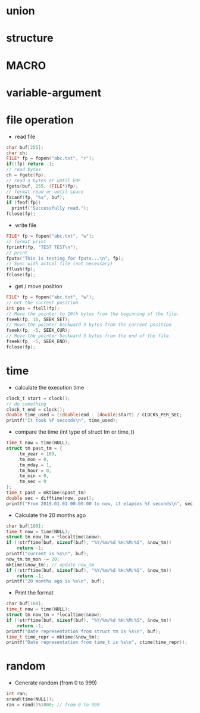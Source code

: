 # union

# structure

# MACRO

# variable-argument

# file operation
* read file
```c
char buf[255];
char ch;
FILE* fp = fopen("abc.txt", "r");
if(!fp) return -1;
// read bytes
ch = fgetc(fp);
// read n bytes or until EOF
fgets(buf, 255, (FILE*)fp);
// format read or until space
fscanf(fp, "%s", buf);
if (feof(fp))
  printf("Successfully read.");
fclose(fp);
```
* write file
```c
FILE* fp = fopen("abc.txt", "w");
// format print
fprintf(fp, "TEST TEST\n");
// print
fputs("This is testing for fputs...\n", fp);
// Sync with actual file (not necessary)
fflush(fp);
fclose(fp);
```
* get / move position
```c
FILE* fp = fopen("abc.txt", "w");
// Get the current position
int pos = ftell(fp);
// Move the pointer to 10th bytes from the beginning of the file.
fseek(fp, 10, SEEK_SET);
// Move the pointer backward 5 bytes from the current position
fseek(fp, -5, SEEK_CUR);
// Move the pointer backward 5 bytes from the end of the file.
fseek(fp, -5, SEEK_END);
fclose(fp);
```

# time
* calculate the execution time
```c
clock_t start = clock();
// do something
clock_t end = clock();
double time_used = ((double)end - (double)start) / CLOCKS_PER_SEC;
printf("It took %f seconds\n", time_used);
```
* compare the time (int type of struct tm or time_t)
```c
time_t now = time(NULL);
struct tm past_tm = {
    .tm_year = 109,
    .tm_mon = 0,
    .tm_mday = 1,
    .tm_hour = 0,
    .tm_min = 0,
    .tm_sec = 0
};
time_t past = mktime(&past_tm)
double sec = difftime(now, past);
printf("From 2019.01.01 00:00:00 to now, it elapses %f seconds\n", sec);
```
* Calculate the 20 months ago
```c
char buf[100];
time_t now = time(NULL);
struct tm now_tm = *localtime(&now);
if (!strftime(buf, sizeof(buf), "%Y/%m/%d %H:%M:%S", &now_tm))
    return -1;
printf("current is %s\n", buf);
now_tm.tm_mon -= 20;
mktime(&now_tm); // update now_tm
if (!strftime(buf, sizeof(buf), "%Y/%m/%d %H:%M:%S", &now_tm))
    return -1;
printf("20 months ago is %s\n", buf);
```
* Print the format
```c
char buf[100];
time_t now = time(NULL);
struct tm now_tm = *localtime(&now);
if (!strftime(buf, sizeof(buf), "%Y/%m/%d %H:%M:%S", &now_tm))
    return -1;
printf("Date representation from struct tm is %s\n", buf);
time_t time_repr = mktime(&now_tm);
printf("Date representation from time_t is %s\n", ctime(time_repr));
```

# random
* Generate random (from 0 to 999)
```c
int ran;
srand(time(NULL));
ran = rand()%1000; // from 0 to 999
```